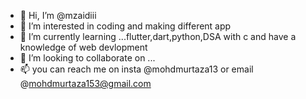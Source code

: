 - 👋 Hi, I’m @mzaidiii
- 👀 I’m interested in coding and making different app 
- 🌱 I’m currently learning ...flutter,dart,python,DSA with c  and have a knowledge of web devlopment
- 💞️ I’m looking to collaborate on ...
- 📫 you can reach me on insta @mohdmurtaza13 or email @mohdmurtaza153@gmail.com


<!---
mzaidiii/mzaidiii is a ✨ special ✨ repository because its `README.md` (this file) appears on your GitHub profile.
You can click the Preview link to take a look at your changes.
--->
